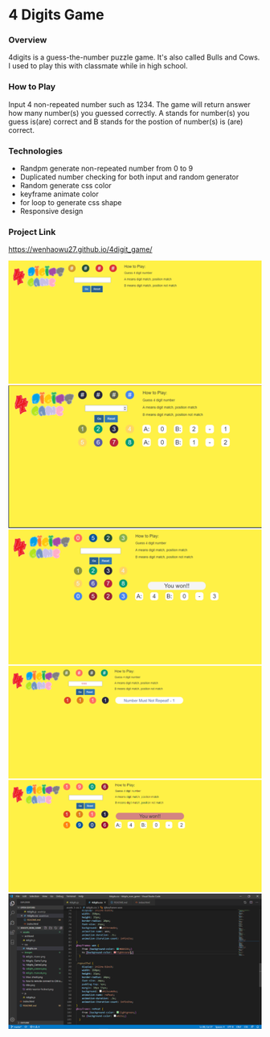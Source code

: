 # 4 Digits Game

### Overview

4digits is a guess-the-number puzzle game. It's also called Bulls and Cows. I used to play this with classmate while in high school. 

### How to Play

Input 4 non-repeated number such as 1234. The game will return answer how many number(s) you guessed correctly. A stands for number(s) you guess is(are) correct and B stands for the postion of number(s) is (are) correct.

### Technologies

* Randpm generate non-repeated number from 0 to 9
* Duplicated number checking for both input and random generator
* Random generate css color
* keyframe animate color
* for loop to generate css shape
* Responsive design

### Project Link

https://wenhaowu27.github.io/4digit_game/

![4 digits game](./assets/images/4digits_Game.png)
![4 digits game](./assets/images/4digits_Game1.png)
![4 digits game](./assets/images/4digits_Game2.png)
![4 digits game](./assets/images/4digits_Game3.png)
![4 digits game](./assets/images/4digits_Game4.png)
![4 digits game](./assets/images/4digits_Game5.png)